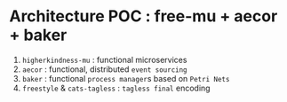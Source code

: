 Architecture POC : free-mu + aecor + baker
==========================================

1. `higherkindness-mu` : functional microservices
2. `aecor` : functional, distributed `event sourcing`
3. `baker` : functional `process manager`s based on `Petri Nets`
4. `freestyle` & `cats-tagless` : `tagless final` encoding

